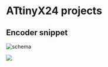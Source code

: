 # ATtinyX24 projects

## Encoder snippet
  
![schema](http://www.plantuml.com/plantuml/png/NL5TQuCm57tFhxZqlMvD5M4KQQkXBviTdVk0jeZKR0JqHZHz6AF_VJ7L9TsJvnpEFIVtkknKqQfpNP6Jh1k971MmDDucR0S_1A2HhP9d1TbkTSFM3jka2HHTFvPhI2vEr2hB17v_KFylJ23CBVGj75BqX4cnyQ630mU_nR5cjkj5r4t5SuOdMV8slrRFAVKzWTBqk-x9eejA_YcGGyBMhvl5NHTD-WSOzj_iEeqhtOw-Yrvu_yYIsT5yw97eMy5q6kazzPqCyibm7CF65KF3-b6YTx4a625rTKg6JYE43_UUDxkHWglaUWeiAlbrmEVt9xBaMFR_-HS0)


[![](https://img.plantuml.biz/plantuml/svg/NL5TQuCm57tFhxZqlMvD5M4KQQkXBviTdVk0jeZKR0JqHZHz6AF_VJ7L9TsJvnpEFIVtkknKqQfpNP6Jh1k971MmDDucR0S_1A2HhP9d1TbkTSFM3jka2HHTFvPhI2vEr2hB17v_KFylJ23CBVGj75BqX4cnyQ630mU_nR5cjkj5r4t5SuOdMV8slrRFAVKzWTBqk-x9eejA_YcGGyBMhvl5NHTD-WSOzj_iEeqhtOw-Yrvu_yYIsT5yw97eMy5q6kazzPqCyibm7CF65KF3-b6YTx4a625rTKg6JYE43_UUDxkHWglaUWeiAlbrmEVt9xBaMFR_-HS0)](https://editor.plantuml.com/uml/NL5TQuCm57tFhxZqlMvD5M4KQQkXBviTdVk0jeZKR0JqHZHz6AF_VJ7L9TsJvnpEFIVtkknKqQfpNP6Jh1k971MmDDucR0S_1A2HhP9d1TbkTSFM3jka2HHTFvPhI2vEr2hB17v_KFylJ23CBVGj75BqX4cnyQ630mU_nR5cjkj5r4t5SuOdMV8slrRFAVKzWTBqk-x9eejA_YcGGyBMhvl5NHTD-WSOzj_iEeqhtOw-Yrvu_yYIsT5yw97eMy5q6kazzPqCyibm7CF65KF3-b6YTx4a625rTKg6JYE43_UUDxkHWglaUWeiAlbrmEVt9xBaMFR_-HS0)